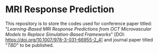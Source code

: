 # MRI Response Prediction
This repository is to store the codes used for conference paper titled: "_Learning-Based MRI Response Predictions from OCT Microvascular Models to Replace Simulation-Based Frameworks_" [DOI: https://doi.org/10.1007/978-3-031-66955-2_4] and journal paper titled "_TBD_" to be published.



